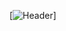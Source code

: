 [![Header](https://raw.githubusercontent.com/terrerox/pedidos-los-frailes/main/header.png "Header")]
